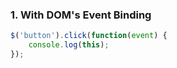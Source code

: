 ### 1. With DOM's Event Binding
```js
$('button').click(function(event) {
    console.log(this);
});
```
